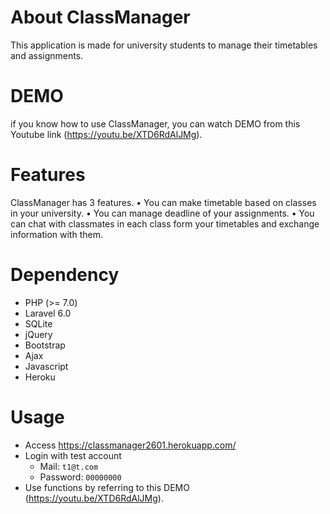 # About ClassManager
This application is made for university students to manage their timetables and assignments.

# DEMO
if you know how to use ClassManager, you can watch DEMO from this Youtube link (https://youtu.be/XTD6RdAlJMg).

# Features
ClassManager has 3 features.
 • You can make timetable based on classes in your university.
 • You can manage deadline of your assignments.
 • You can chat with classmates in each class form your timetables and exchange information with them.

# Dependency
- PHP (>= 7.0)
- Laravel 6.0
- SQLite
- jQuery
- Bootstrap
- Ajax
- Javascript
- Heroku

# Usage
- Access https://classmanager2601.herokuapp.com/
- Login with test account
    - Mail: `t1@t.com`
    - Password: `00000000`
- Use functions by referring to this DEMO (https://youtu.be/XTD6RdAlJMg).

